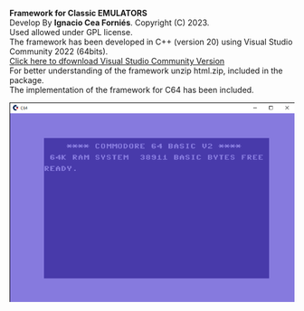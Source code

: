<b>Framework for Classic EMULATORS</b><br>
Develop By <b>Ignacio Cea Forniés</b>. Copyright (C) 2023.<br>
Used allowed under GPL license.<br>
The framework has been developed in C++ (version 20) using Visual Studio Community 2022 (64bits).<br>
<a href="https://visualstudio.microsoft.com/es/vs/">Click here to dfownload Visual Studio Community Version</a><br>
For better understanding of the framework unzip html.zip, included in the package.<br>
The implementation of the framework for C64 has been included.

<img src="./docs/C64Data/Picture1.png"/>
